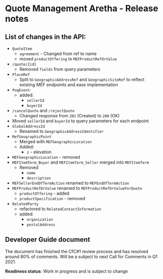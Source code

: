 # Quote Management Aretha - Release notes

## List of changes in the API:

- `QuoteItem`
  - `agreement` - Changed from ref to name
  - moved `productOffering` to `MEFProductRefOrValue`
- `/quote/{id}`
  - Removed `fields` from query parameters
- `PlaceRef`
  - Split to `GeographicAddressRef` and `GeographicSiteRef` to reflect existing
    MEF endpoints and ease implementation
- `PoqEvent`:
  - added:
    - `sellerId`
    - `buyerId`
- `/cancelQuote` and `/rejectQuote`
  - Changed response from `201` (Created) to `200` (OK)
- Moved `sellerId` and `buyerId` to query parameters for each endpoint
- `GlobalAddressId`
  - Renamed to `GeographicAddressIdentifier`
- `MefGeographicPoint`
  - Merged with `MEFGeographicLocation`
  - Added:
    - `z` - elevation
- `MEFGeographicLocation` - removed
- `MEFItemTerm_Buyer` and `MEFItemTerm_Seller` merged into `MEFItemTerm`
  - Removed
    - `name`
    - `description`
- `MEFSellerEndOfTermAction` renamed to `MEFEndOfTermAction`
- `MEFProductRefOrValue` renamed to `MEFProductRefOrValueForQuote`
  - `productOffering` - added
  - `productSpecification` - removed
- `RelatedParty`
  - refactored to `RelatedContactInformation`
  - added:
    - `organization`
    - `postalAddress`

## Developer Guide document

The document has finished the CfC#1 review process and has resolved around 80%
of comments. Will be a subject to next Call for Comments in Q1 2021.

**Readiness status**: Work in progress and is subject to change
